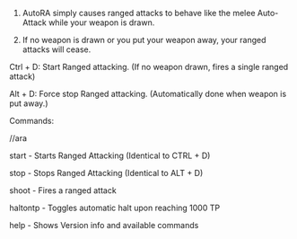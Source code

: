 

1. AutoRA simply causes ranged attacks to behave like the melee Auto-Attack while your weapon is drawn.  

2. If no weapon is drawn or you put your weapon away, your ranged attacks will cease.



Ctrl + D:  Start Ranged attacking.  (If no weapon drawn, fires a single ranged attack)


Alt + D:  Force stop Ranged attacking.  (Automatically done when weapon is put away.)




Commands:



//ara	

start  -  Starts Ranged Attacking (Identical to CTRL + D)
	
stop  -  Stops Ranged Attacking (Identical to ALT + D)
	
shoot  -  Fires a ranged attack
	
haltontp  -  Toggles automatic halt upon reaching 1000 TP
	
help  -  Shows Version info and available commands
